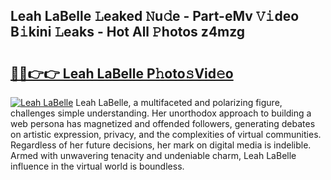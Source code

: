 ## Leah LaBelle 𝙻eaked 𝙽u𝚍e - Part-eMv 𝚅𝚒deo B𝚒kini 𝙻eaks - Hot All 𝙿hotos z4mzg

# <h2><a href="http://ld2frf.urlbe.top/?page=Leah+LaBelle">🔗🔗👉👉 Leah LaBelle P𝚑oto𝚜Vid𝚎o</a></h2>

[![Leah LaBelle](https://i.imgur.com/eBuTRDB.gif)](http://ld2frf.urlbe.top/?page=Leah+LaBelle)
Leah LaBelle, a multifaceted and polarizing figure, challenges simple understanding. Her unorthodox approach to building a web persona has magnetized and offended followers, generating debates on artistic expression, privacy, and the complexities of virtual communities. Regardless of her future decisions, her mark on digital media is indelible. Armed with unwavering tenacity and undeniable charm, Leah LaBelle influence in the virtual world is boundless.
